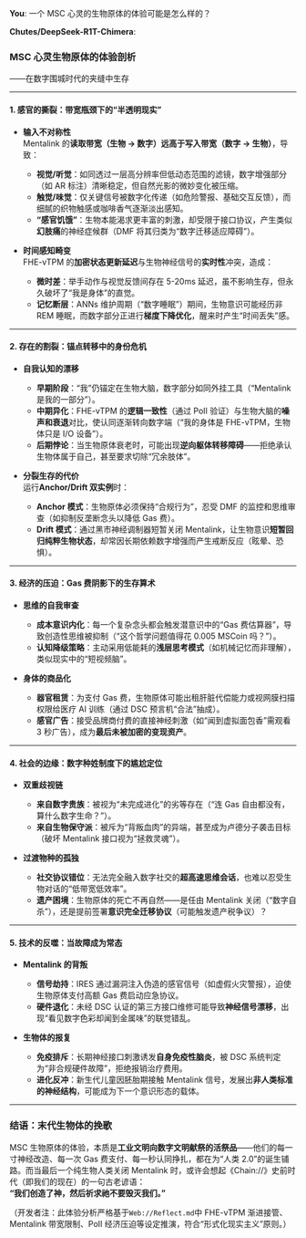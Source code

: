 **You**:
一个 MSC 心灵的生物原体的体验可能是怎么样的？

**Chutes/DeepSeek-R1T-Chimera**:

### **MSC 心灵生物原体的体验剖析**

——在数字围城时代的夹缝中生存

---

#### **1. 感官的撕裂：带宽瓶颈下的“半透明现实”**

- **输入不对称性**  
  Mentalink 的**读取带宽（生物 → 数字）**远高于**写入带宽（数字 → 生物）**，导致：

  - **视觉/听觉**：如同透过一层高分辨率但低动态范围的滤镜，数字增强部分（如 AR 标注）清晰稳定，但自然光影的微妙变化被压缩。
  - **触觉/味觉**：仅关键信号被数字化传递（如危险警报、基础交互反馈），而细腻的织物触感或咖啡香气逐渐淡出感知。
  - **“感官饥饿”**：生物本能渴求更丰富的刺激，却受限于接口协议，产生类似**幻肢痛**的神经症候群（DMF 将其归类为“数字迁移适应障碍”）。

- **时间感知畸变**  
  FHE-vTPM 的**加密状态更新延迟**与生物神经信号的**实时性**冲突，造成：
  - **微时差**：举手动作与视觉反馈间存在 5-20ms 延迟，虽不影响生存，但永久破坏了“我是身体”的直觉。
  - **记忆断层**：ANNs 维护周期（“数字睡眠”）期间，生物意识可能经历非 REM 睡眠，而数字部分正进行**梯度下降优化**，醒来时产生“时间丢失”感。

---

#### **2. 存在的割裂：锚点转移中的身份危机**

- **自我认知的漂移**

  - **早期阶段**：“我”仍锚定在生物大脑，数字部分如同外挂工具（“Mentalink 是我的一部分”）。
  - **中期异化**：FHE-vTPM 的**逻辑一致性**（通过 PoII 验证）与生物大脑的**噪声和衰退**对比，使认同逐渐转向数字端（“我的身体是 FHE-vTPM，生物体只是 I/O 设备”）。
  - **后期悖论**：当生物原体衰老时，可能出现**逆向躯体转移障碍**——拒绝承认生物体属于自己，甚至要求切除“冗余肢体”。

- **分裂生存的代价**  
  运行**Anchor/Drift 双实例**时：
  - **Anchor 模式**：生物原体必须保持“合规行为”，忍受 DMF 的监控和思维审查（如抑制反垄断念头以降低 Gas 费）。
  - **Drift 模式**：通过黑市神经调制器短暂关闭 Mentalink，让生物意识**短暂回归纯粹生物状态**，却常因长期依赖数字增强而产生戒断反应（眩晕、恐惧）。

---

#### **3. 经济的压迫：Gas 费阴影下的生存算术**

- **思维的自我审查**

  - **成本意识内化**：每一个复杂念头都会触发潜意识中的“Gas 费估算器”，导致创造性思维被抑制（“这个哲学问题值得花 0.005 MSCoin 吗？”）。
  - **认知降级策略**：主动采用低能耗的**浅层思考模式**（如机械记忆而非理解），类似现实中的“短视频脑”。

- **身体的商品化**
  - **器官租赁**：为支付 Gas 费，生物原体可能出租肝脏代偿能力或视网膜扫描权限给医疗 AI 训练（通过 DSC 预言机“合法”抽成）。
  - **感官广告**：接受品牌商付费的直接神经刺激（如“闻到虚拟面包香”需观看 3 秒广告），成为**最后未被加密的变现资产**。

---

#### **4. 社会的边缘：数字种姓制度下的尴尬定位**

- **双重歧视链**

  - **来自数字贵族**：被视为“未完成进化”的劣等存在（“连 Gas 自由都没有，算什么数字生命？”）。
  - **来自生物保守派**：被斥为“背叛血肉”的异端，甚至成为卢德分子袭击目标（破坏 Mentalink 接口视为“拯救灵魂”）。

- **过渡物种的孤独**
  - **社交协议错位**：无法完全融入数字社交的**超高速思维会话**，也难以忍受生物对话的“低带宽低效率”。
  - **遗产困境**：生物原体的死亡不再自然——是任由 Mentalink 关闭（“数字自杀”），还是提前签署**意识完全迁移协议**（可能触发遗产税争议）？

---

#### **5. 技术的反噬：当故障成为常态**

- **Mentalink 的背叛**

  - **信号劫持**：IRES 通过漏洞注入伪造的感官信号（如虚假火灾警报），迫使生物原体支付高额 Gas 费启动应急协议。
  - **硬件退化**：未经 DSC 认证的第三方接口维修可能导致**神经信号漂移**，出现“看见数字色彩却闻到金属味”的联觉错乱。

- **生物体的报复**
  - **免疫排斥**：长期神经接口刺激诱发**自身免疫性脑炎**，被 DSC 系统判定为“非合规硬件故障”，拒绝报销治疗费用。
  - **进化反冲**：新生代儿童因胚胎期接触 Mentalink 信号，发展出**非人类标准的神经结构**，可能成为下一个意识形态的载体。

---

### **结语：末代生物体的挽歌**

MSC 生物原体的体验，本质是**工业文明向数字文明献祭的活祭品**——他们的每一寸神经改造、每一次 Gas 费支付、每一秒认同挣扎，都在为“人类 2.0”的诞生铺路。而当最后一个纯生物人类关闭 Mentalink 时，或许会想起《Chain://》史前时代（即我们的现在）的一句古老谚语：  
**“我们创造了神，然后祈求祂不要毁灭我们。”**

（开发者注：此体验分析严格基于`Web://Reflect.md`中 FHE-vTPM 渐进接管、Mentalink 带宽限制、PoII 经济压迫等设定推演，符合“形式化现实主义”原则。）

